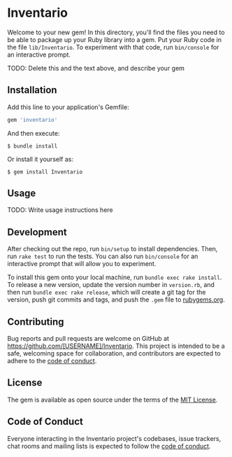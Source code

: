 # Inventario

Welcome to your new gem! In this directory, you'll find the files you need to be able to package up your Ruby library into a gem. Put your Ruby code in the file `lib/Inventario`. To experiment with that code, run `bin/console` for an interactive prompt.

TODO: Delete this and the text above, and describe your gem

## Installation

Add this line to your application's Gemfile:

```ruby
gem 'inventario'
```

And then execute:

    $ bundle install

Or install it yourself as:

    $ gem install Inventario

## Usage

TODO: Write usage instructions here

## Development

After checking out the repo, run `bin/setup` to install dependencies. Then, run `rake test` to run the tests. You can also run `bin/console` for an interactive prompt that will allow you to experiment.

To install this gem onto your local machine, run `bundle exec rake install`. To release a new version, update the version number in `version.rb`, and then run `bundle exec rake release`, which will create a git tag for the version, push git commits and tags, and push the `.gem` file to [rubygems.org](https://rubygems.org).

## Contributing

Bug reports and pull requests are welcome on GitHub at https://github.com/[USERNAME]/Inventario. This project is intended to be a safe, welcoming space for collaboration, and contributors are expected to adhere to the [code of conduct](https://github.com/[USERNAME]/Inventario/blob/master/CODE_OF_CONDUCT.md).


## License

The gem is available as open source under the terms of the [MIT License](https://opensource.org/licenses/MIT).

## Code of Conduct

Everyone interacting in the Inventario project's codebases, issue trackers, chat rooms and mailing lists is expected to follow the [code of conduct](https://github.com/[USERNAME]/Inventario/blob/master/CODE_OF_CONDUCT.md).
